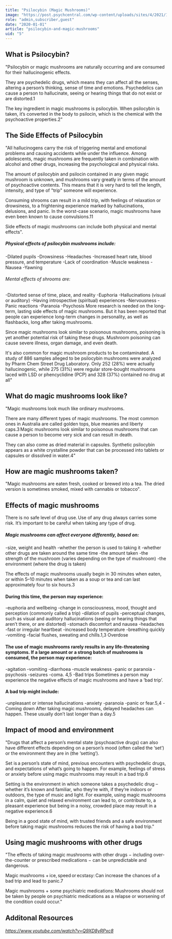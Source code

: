 ```yaml
---
title: "Psilocybin (Magic Mushrooms)"
image: "https://post.psychcentral.com/wp-content/uploads/sites/4/2021/12/psychedelic-therapy-PC-1200x628.jpg"
role: "admin,subscriber,guest"
date: "2020-01-01"
article: "psilocybin-and-magic-mushrooms"
uid: "5"
---
```


## What is Psilocybin?

"Psilocybin or magic mushrooms are naturally occurring and are consumed for their hallucinogenic effects. 

They are psychedelic drugs, which means they can affect all the senses, altering a person’s thinking, sense of time and emotions. Psychedelics can cause a person to hallucinate, seeing or hearing things that do not exist or are distorted.1

The key ingredient in magic mushrooms is psilocybin. When psilocybin is taken, it’s converted in the body to psilocin, which is the chemical with the psychoactive properties.2"

## The Side Effects of Psilocybin 

"All hallucinogens carry the risk of triggering mental and emotional problems and causing accidents while under the influence. Among adolescents, magic mushrooms are frequently taken in combination with alcohol and other drugs, increasing the psychological and physical risks.

The amount of psilocybin and psilocin contained in any given magic mushroom is unknown, and mushrooms vary greatly in terms of the amount of psychoactive contents. This means that it is very hard to tell the length, intensity, and type of "trip" someone will experience.

Consuming shrooms can result in a mild trip, with feelings of relaxation or drowsiness, to a frightening experience marked by hallucinations, delusions, and panic. In the worst-case scenario, magic mushrooms have even been known to cause convulsions.11

Side effects of magic mushrooms can include both physical and mental effects".

##### Physical effects of psilocybin mushrooms include:

-Dilated pupils
-Drowsiness
-Headaches
-Increased heart rate, blood pressure, and temperature
-Lack of coordination
-Muscle weakness
-Nausea
-Yawning

###### Mental effects of shrooms are:

-Distorted sense of time, place, and reality
-Euphoria
-Hallucinations (visual or auditory)
-Having introspective (spiritual) experiences
-Nervousness
-Panic reactions
-Paranoia
-Psychosis
More research is needed on the long-term, lasting side effects of magic mushrooms. But it has been reported that people can experience long-term changes in personality, as well as flashbacks, long after taking mushrooms.

Since magic mushrooms look similar to poisonous mushrooms, poisoning is yet another potential risk of taking these drugs. Mushroom poisoning can cause severe illness, organ damage, and even death.

It's also common for magic mushroom products to be contaminated. A study of 886 samples alleged to be psilocybin mushrooms were analyzed by Pharm Chem Street Drug Laboratory. Only 252 (28%) were actually hallucinogenic, while 275 (31%) were regular store-bought mushrooms laced with LSD or phencyclidine (PCP) and 328 (37%) contained no drug at all"
## What do magic mushrooms look like?
"Magic mushrooms look much like ordinary mushrooms. 

There are many different types of magic mushrooms. The most common ones in Australia are called golden tops, blue meanies and liberty caps.3 Magic mushrooms look similar to poisonous mushrooms that can cause a person to become very sick and can result in death.

They can also come as dried material in capsules. Synthetic psilocybin appears as a white crystalline powder that can be processed into tablets or capsules or dissolved in water.4"

## How are magic mushrooms taken?
"Magic mushrooms are eaten fresh, cooked or brewed into a tea. The dried version is sometimes smoked, mixed with cannabis or tobacco".

## Effects of magic mushrooms

There is no safe level of drug use. Use of any drug always carries some risk. It’s important to be careful when taking any type of drug.

##### Magic mushrooms can affect everyone differently, based on:

-size, weight and health
-whether the person is used to taking it
-whether other drugs are taken around the same time
-the amount taken
-the strength of the mushroom (varies depending on the type of mushroom)
-the environment (where the drug is taken)


The effects of magic mushrooms usually begin in 30 minutes when eaten, or within 5–10 minutes when taken as a soup or tea and can last approximately four to six hours.3

#### During this time, the person may experience:

-euphoria and wellbeing
-change in consciousness, mood, thought and perception (commonly called a trip)
-dilation of pupils
-perceptual changes, such as visual and auditory hallucinations (seeing or hearing things that aren’t there, or are distorted)
-stomach discomfort and nausea
-headaches
-fast or irregular heartbeat
-increased body temperature
-breathing quickly
-vomiting
-facial flushes, sweating and chills.1,3
Overdose

#### The use of magic mushrooms rarely results in any life-threatening symptoms. If a large amount or a strong batch of mushrooms is consumed, the person may experience:

-agitation
-vomiting
-diarrhoea
-muscle weakness 
-panic or paranoia
-psychosis
-seizures
-coma. 4,5
-Bad trips
Sometimes a person may experience the negative effects of magic mushrooms and have a ‘bad trip’.

#### A bad trip might include:

-unpleasant or intense hallucinations
-anxiety
-paranoia
-panic or fear.5,4
-Coming down After taking magic mushrooms, delayed headaches can happen. These usually don’t last longer than a day.5

## Impact of mood and environment
"Drugs that affect a person’s mental state (psychoactive drugs) can also have different effects depending on a person’s mood (often called the ‘set’) or the environment they are in (the ‘setting’).

Set is a person’s state of mind, previous encounters with psychedelic drugs, and expectations of what’s going to happen. For example, feelings of stress or anxiety before using magic mushrooms may result in a bad trip.6

Setting is the environment in which someone takes a psychedelic drug – whether it’s known and familiar, who they’re with, if they’re indoors or outdoors, the type of music and light. For example, using magic mushrooms in a calm, quiet and relaxed environment can lead to, or contribute to, a pleasant experience but being in a noisy, crowded place may result in a negative experience.6

Being in a good state of mind, with trusted friends and a safe environment before taking magic mushrooms reduces the risk of having a bad trip."

## Using magic mushrooms with other drugs
"The effects of taking magic mushrooms with other drugs − including over-the-counter or prescribed medications − can be unpredictable and dangerous.

Magic mushrooms + ice, speed or ecstasy: Can increase the chances of a bad trip and lead to panic.7

Magic mushrooms + some psychiatric medications: Mushrooms should not be taken by people on psychiatric medications as a relapse or worsening of the condition could occur."

## Additonal Resources

###### https://www.youtube.com/watch?v=Q9XD8yRPxc8

